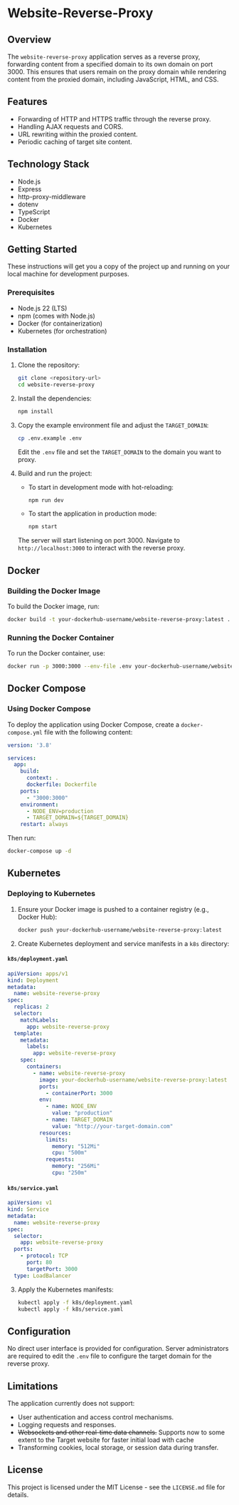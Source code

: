 
# Website-Reverse-Proxy

## Overview

The `website-reverse-proxy` application serves as a reverse proxy, forwarding content from a specified domain to its own domain on port 3000. This ensures that users remain on the proxy domain while rendering content from the proxied domain, including JavaScript, HTML, and CSS.

## Features

- Forwarding of HTTP and HTTPS traffic through the reverse proxy.
- Handling AJAX requests and CORS.
- URL rewriting within the proxied content.
- Periodic caching of target site content.

## Technology Stack

- Node.js
- Express
- http-proxy-middleware
- dotenv
- TypeScript
- Docker
- Kubernetes

## Getting Started

These instructions will get you a copy of the project up and running on your local machine for development purposes.

### Prerequisites

- Node.js 22 (LTS)
- npm (comes with Node.js)
- Docker (for containerization)
- Kubernetes (for orchestration)

### Installation

1. Clone the repository:

   ```bash
   git clone <repository-url>
   cd website-reverse-proxy
   ```

2. Install the dependencies:

   ```bash
   npm install
   ```

3. Copy the example environment file and adjust the `TARGET_DOMAIN`:

   ```bash
   cp .env.example .env
   ```

   Edit the `.env` file and set the `TARGET_DOMAIN` to the domain you want to proxy.

4. Build and run the project:

   - To start in development mode with hot-reloading:

     ```bash
     npm run dev
     ```

   - To start the application in production mode:

     ```bash
     npm start
     ```

   The server will start listening on port 3000. Navigate to `http://localhost:3000` to interact with the reverse proxy.

## Docker

### Building the Docker Image

To build the Docker image, run:

```bash
docker build -t your-dockerhub-username/website-reverse-proxy:latest .
```

### Running the Docker Container

To run the Docker container, use:

```bash
docker run -p 3000:3000 --env-file .env your-dockerhub-username/website-reverse-proxy:latest
```

## Docker Compose

### Using Docker Compose

To deploy the application using Docker Compose, create a `docker-compose.yml` file with the following content:

```yaml
version: '3.8'

services:
  app:
    build:
      context: .
      dockerfile: Dockerfile
    ports:
      - "3000:3000"
    environment:
      - NODE_ENV=production
      - TARGET_DOMAIN=${TARGET_DOMAIN}
    restart: always
```

Then run:

```bash
docker-compose up -d
```

## Kubernetes

### Deploying to Kubernetes

1. Ensure your Docker image is pushed to a container registry (e.g., Docker Hub):

   ```bash
   docker push your-dockerhub-username/website-reverse-proxy:latest
   ```

2. Create Kubernetes deployment and service manifests in a `k8s` directory:

#### `k8s/deployment.yaml`

```yaml
apiVersion: apps/v1
kind: Deployment
metadata:
  name: website-reverse-proxy
spec:
  replicas: 2
  selector:
    matchLabels:
      app: website-reverse-proxy
  template:
    metadata:
      labels:
        app: website-reverse-proxy
    spec:
      containers:
        - name: website-reverse-proxy
          image: your-dockerhub-username/website-reverse-proxy:latest
          ports:
            - containerPort: 3000
          env:
            - name: NODE_ENV
              value: "production"
            - name: TARGET_DOMAIN
              value: "http://your-target-domain.com"
          resources:
            limits:
              memory: "512Mi"
              cpu: "500m"
            requests:
              memory: "256Mi"
              cpu: "250m"
```

#### `k8s/service.yaml`

```yaml
apiVersion: v1
kind: Service
metadata:
  name: website-reverse-proxy
spec:
  selector:
    app: website-reverse-proxy
  ports:
    - protocol: TCP
      port: 80
      targetPort: 3000
  type: LoadBalancer
```

3. Apply the Kubernetes manifests:

   ```bash
   kubectl apply -f k8s/deployment.yaml
   kubectl apply -f k8s/service.yaml
   ```

## Configuration

No direct user interface is provided for configuration. Server administrators are required to edit the `.env` file to configure the target domain for the reverse proxy.

## Limitations

The application currently does not support:

- User authentication and access control mechanisms.
- Logging requests and responses.
- ~~Websockets and other real-time data channels.~~ Supports now to some extent to the Target website for faster initial load with cache
- Transforming cookies, local storage, or session data during transfer.

## License

This project is licensed under the MIT License - see the `LICENSE.md` file for details.